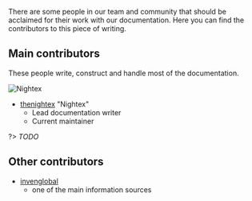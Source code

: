 There are some people in our team and community that should be acclaimed for their work with our documentation. Here you can find the contributors to this piece of writing.

## Main contributors

These people write, construct and handle most of the documentation.

![Nightex](https://avatars2.githubusercontent.com/u/10848800?v=3&s=60)

- [thenightex](https://github.com/thenightex) "Nightex"
    - Lead documentation writer
    - Current maintainer
	
?> *TODO*

## Other contributors

- [invenglobal](https://www.invenglobal.com)
	- one of the main information sources